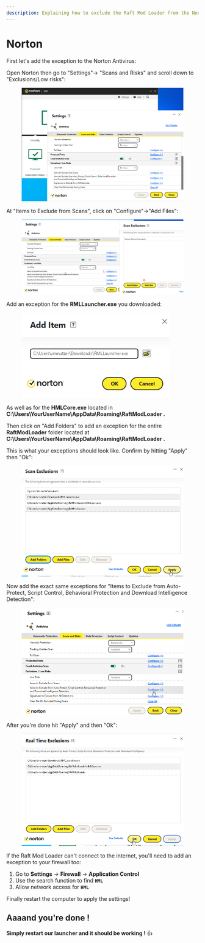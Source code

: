 ```yaml
---
description: Explaining how to exclude the Raft Mod Loader from the Norton antivirus
---
```


# Norton

First let's add the exception to the Norton Antivirus:

Open Norton then go to "Settings"-> "Scans and Risks" and scroll down to "Exclusions/Low risks":

<figure><img src="../../../.gitbook/assets/grafik.png" alt=""><figcaption></figcaption></figure>

At "Items to Exclude from Scans", click on "Configure"->"Add Files":

<figure><img src="../../../.gitbook/assets/add exclusion norton.png" alt=""><figcaption></figcaption></figure>

Add an exception for the **RMLLauncher.exe** you downloaded:

<figure><img src="../../../.gitbook/assets/grafik (1).png" alt=""><figcaption></figcaption></figure>

As well as for the **HMLCore.exe** located in **C:\Users\YourUserName\AppData\Roaming\RaftModLoader .**

Then click on "Add Folders" to add an exception for the entire **RaftModLoader** folder located at **C:\Users\YourUserName\AppData\Roaming\RaftModLoader .**

This is what your exceptions should look like. Confirm by hitting "Apply" then "Ok":

<figure><img src="../../../.gitbook/assets/grafik (2).png" alt=""><figcaption></figcaption></figure>

Now add the exact same exceptions for "Items to Exclude from Auto-Protect, Script Control, Behavioral Protection and Download Intelligence Detection":

<figure><img src="../../../.gitbook/assets/grafik (3).png" alt=""><figcaption></figcaption></figure>

After you're done hit "Apply" and then "Ok":&#x20;

<figure><img src="../../../.gitbook/assets/grafik (4).png" alt=""><figcaption></figcaption></figure>

If the Raft Mod Loader can't connect to the internet, you'll need to add an exception to your firewall too:

1. Go to **Settings** -> **Firewall** -> **Application Control**
2. Use the search function to find **`HML`**
3. Allow network access for **`HML`**

Finally restart the computer to apply the settings!

## Aaaand you're done !

**Simply restart our launcher and it should be working !** :thumbsup:
